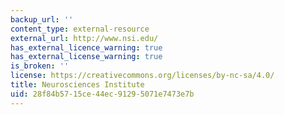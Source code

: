 ```yaml
---
backup_url: ''
content_type: external-resource
external_url: http://www.nsi.edu/
has_external_licence_warning: true
has_external_license_warning: true
is_broken: ''
license: https://creativecommons.org/licenses/by-nc-sa/4.0/
title: Neurosciences Institute
uid: 28f84b57-15ce-44ec-9129-5071e7473e7b
---
```

